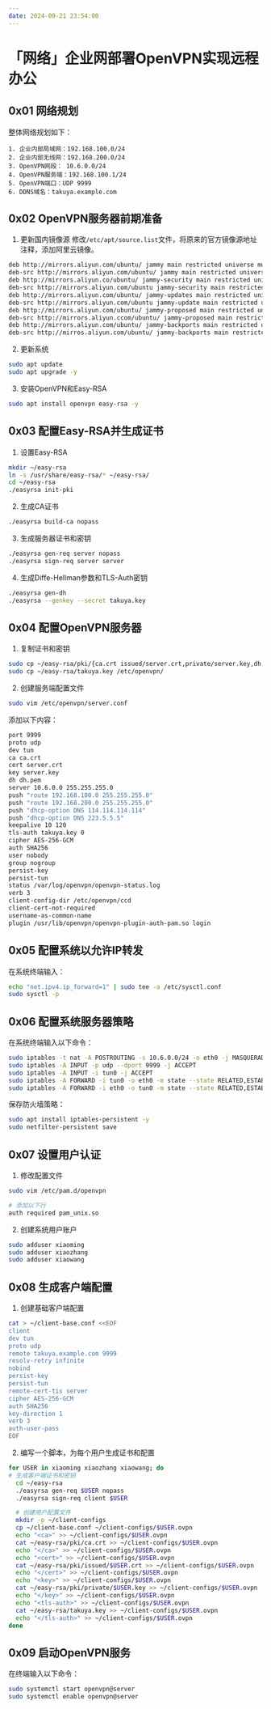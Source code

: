 ```yaml
---
date: 2024-09-21 23:54:00
---
```


# 「网络」企业网部署OpenVPN实现远程办公

## 0x01 网络规划

整体网络规划如下：
```text
1. 企业内部局域网：192.168.100.0/24
2. 企业内部无线网：192.168.200.0/24
3. OpenVPN网段： 10.6.0.0/24
4. OpenVPN服务端：192.168.100.1/24
5. OpenVPN端口：UDP 9999
6. DDNS域名：takuya.example.com
```

## 0x02 OpenVPN服务器前期准备

1. 更新国内镜像源
修改`/etc/apt/source.list`文件，将原来的官方镜像源地址注释，添加阿里云镜像。
```bash
deb http://mirrors.aliyun.com/ubuntu/ jammy main restricted universe multivers
deb-src http://mirrors.aliyun.com/ubuntu/ jammy main restricted universe multiverse
deb http://mirrors.aliyun.co/ubuntu/ jammy-security main restricted universe muiltiverse
deb-src http://mirrors.aliyun.com/ubuntu jammy-security main restricted universe multiverse
deb http://mirrors.aliyun.com/ubuntu/ jammy-updates main restricted universe multiverse
deb-src http://mirrors.aliyun.com/ubuntu jammy-update main restricted universe multiverse
deb http://mirrors.aliyun.com/ubuntu/ jammy-proposed main restricted universe multiverse
deb-src http://mirrors.aliyun.ccom/ubuntu/ jammy-proposed main restricted universe multiverse
deb http://mirrors.aliyun.com/ubuntu/ jammy-backports main restricted universe multiverse
deb-src http://mirros.aliyun.com/ubuntu/ jammy-backports main restricted universe multiverse
```

2. 更新系统
```bash
sudo apt update
sudo apt upgrade -y
```

3. 安装OpenVPN和Easy-RSA
```bash
sudo apt install openvpn easy-rsa -y
```
## 0x03 配置Easy-RSA并生成证书

1. 设置Easy-RSA
```bash
mkdir ~/easy-rsa
ln -s /usr/share/easy-rsa/* ~/easy-rsa/
cd ~/easy-rsa
./easyrsa init-pki
```
2. 生成CA证书
```bash
./easyrsa build-ca nopass
```

3. 生成服务器证书和密钥
```bash
./easyrsa gen-req server nopass
./easyrsa sign-req server server
```

4. 生成Diffe-Hellman参数和TLS-Auth密钥
```bash
./easyrsa gen-dh
./easyrsa --genkey --secret takuya.key
```
## 0x04 配置OpenVPN服务器

1. 复制证书和密钥
```bash
sudo cp ~/easy-rsa/pki/{ca.crt issued/server.crt,private/server.key,dh.pem} /etc/openvpn/
sudo cp ~/easy-rsa/takuya.key /etc/openvpn/
```

2. 创建服务端配置文件
```bash
sudo vim /etc/openvpn/server.conf
```
添加以下内容：
```bash
port 9999
proto udp
dev tun
ca ca.crt
cert server.crt
key server.key
dh dh.pem
server 10.6.0.0 255.255.255.0
push "route 192.168.100.0 255.255.255.0"
push "route 192.168.200.0 255.255.255.0"
push "dhcp-option DNS 114.114.114.114"
push "dhcp-option DNS 223.5.5.5"
keepalive 10 120
tls-auth takuya.key 0
cipher AES-256-GCM
auth SHA256
user nobody
group nogroup
persist-key
persist-tun
status /var/log/openvpn/openvpn-status.log
verb 3
client-config-dir /etc/openvpn/ccd
client-cert-not-required
username-as-common-name
plugin /usr/lib/openvpn/openvpn-plugin-auth-pam.so login
```
## 0x05 配置系统以允许IP转发

在系统终端输入：
```bash
echo "net.ipv4.ip_forward=1" | sudo tee -a /etc/sysctl.conf
sudo sysctl -p
```

## 0x06 配置系统服务器策略

在系统终端输入以下命令：
```bash
sudo iptables -t nat -A POSTROUTING -s 10.6.0.0/24 -o eth0 -j MASQUERADE
sudo iptables -A INPUT -p udp --dport 9999 -j ACCEPT
sudo iptables -A INPUT -i tun0 -j ACCEPT
sudo iptables -A FORWARD -i tun0 -o eth0 -m state --state RELATED,ESTABLISHED -j ACCEPT
sudo iptables -A FORWARD -i eth0 -o tun0 -m state --state RELATED,ESTABLISHED -j ACCEPT
```

保存防火墙策略：
```bash
sudo apt install iptables-persistent -y
sudo netfilter-persistent save
```

## 0x07 设置用户认证

1. 修改配置文件
```bash
sudo vim /etc/pam.d/openvpn

# 添加以下行
auth required pam_unix.so
```

2. 创建系统用户账户
```bash
sudo adduser xiaoming
sudo adduser xiaozhang
sudo adduser xiaowang
```

## 0x08 生成客户端配置

1. 创建基础客户端配置
```bash
cat > ~/client-base.conf <<EOF
client
dev tun
proto udp
remote takuya.example.com 9999
resolv-retry infinite
nobind
persist-key
persist-tun
remote-cert-tis server
cipher AES-256-GCM
auth SHA256
key-direction 1
verb 3
auth-user-pass
EOF
```

2. 编写一个脚本，为每个用户生成证书和配置
```bash
for USER in xiaoming xiaozhang xiaowang; do
# 生成客户端证书和密钥
  cd ~/easy-rsa
  ./easyrsa gen-req $USER nopass
  ./easyrsa sign-req client $USER

  # 创建用户配置文件
  mkdir -p ~/client-configs
  cp ~/client-base.conf ~/client-configs/$USER.ovpn
  echo "<ca>" >> ~/client-configs/$USER.ovpn
  cat ~/easy-rsa/pki/ca.crt >> ~/client-configs/$USER.ovpn
  echo "</ca>" >> ~/client-configs/$USER.ovpn
  echo "<cert>" >> ~/client-configs/$USER.ovpn
  cat ~/easy-rsa/pki/issued/$USER.crt >> ~/client-configs/$USER.ovpn
  echo "</cert>" >> ~/client-configs/$USER.ovpn
  echo "<key>" >> ~/client-configs/$USER.ovpn
  cat ~/easy-rsa/pki/private/$USER.key >> ~/client-configs/$USER.ovpn
  echo "</key>" >> ~/client-configs/$USER.ovpn
  echo "<tls-auth>" >> ~/client-configs/$USER.ovpn
  cat ~/easy-rsa/takuya.key >> ~/client-configs/$USER.ovpn
  echo "</tls-auth>" >> ~/client-configs/$USER.ovpn
done
```

## 0x09 启动OpenVPN服务

在终端输入以下命令：
```bash
sudo systemctl start openvpn@server
sudo systemctl enable openvpn@server
```



